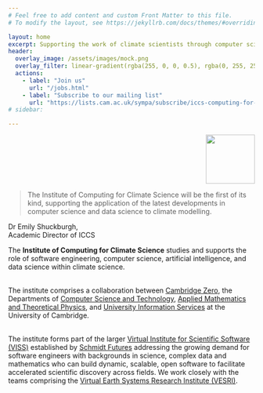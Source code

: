 ```yaml
---
# Feel free to add content and custom Front Matter to this file.
# To modify the layout, see https://jekyllrb.com/docs/themes/#overriding-theme-defaults

layout: home
excerpt: Supporting the work of climate scientists through computer science, software engineering, and data science research.
header:
  overlay_image: /assets/images/mock.png
  overlay_filter: linear-gradient(rgba(255, 0, 0, 0.5), rgba(0, 255, 255, 0.5))
  actions:
    - label: "Join us"
      url: "/jobs.html"
    - label: "Subscribe to our mailing list"
      url: "https://lists.cam.ac.uk/sympa/subscribe/iccs-computing-for-climate-science?previous_action=info"
# sidebar:

---
```

<style>
#masthead-title {
  display: none; // hide the site title on the home page as the splash has the title
}
</style>


<img src="https://cambridge-iccs.github.io/assets/images/iccs-uni-logo.png"
     style="float:right;height:100px;clear:right;margin-bottom:1em;" />

<div class="floatBox main_content" style="clear:right;">
<blockquote class="quote">The Institute of Computing for Climate
Science will be the first of its kind, supporting the application of
the latest developments in computer science and data science to
climate modelling.</blockquote>
<span class="quoteAuthor">Dr Emily Shuckburgh,<br />Academic Director of ICCS</span>
</div>


<p class="main_content">
The <strong>Institute of Computing for Climate Science</strong>
studies and supports the role of software engineering, computer
science, artificial intelligence, and data science within climate
science.  <br /><br />

The institute comprises a collaboration between <a
href="https://www.zero.cam.ac.uk/">Cambridge Zero</a>, the Departments
of <a href="https://www.cst.cam.ac.uk">Computer Science and
Technology</a>, <a href="https://www.damtp.cam.ac.uk/">Applied
Mathematics and Theoretical Physics</a>, and <a
href="https://www.uis.cam.ac.uk/">University Information Services</a>
at the University of Cambridge.
<br /><br />

The institute forms part of the larger <a
href="https://www.schmidtfutures.com/our-work/virtual-institute-for-scientific-software/">
Virtual Institute for Scientific Software (VISS)</a> established by <a
href="https://www.schmidtfutures.com/">Schmidt Futures</a> addressing
the growing demand for software engineers with backgrounds in science,
complex data and mathematics who can build dynamic, scalable, open
software to facilitate accelerated scientific discovery across fields.
We work closely with the teams comprising the 
  <a href="https://www.schmidtfutures.com/our-work/virtual-earth-system-research-institute-vesri/">Virtual Earth Systems Research Institute (VESRI)</a>.
</p>

